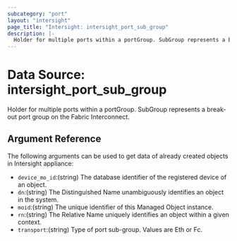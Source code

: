 ```yaml
---
subcategory: "port"
layout: "intersight"
page_title: "Intersight: intersight_port_sub_group"
description: |-
  Holder for multiple ports within a portGroup. SubGroup represents a break-out port group on the Fabric Interconnect.
---
```


# Data Source: intersight_port_sub_group
Holder for multiple ports within a portGroup. SubGroup represents a break-out port group on the Fabric Interconnect.
## Argument Reference
The following arguments can be used to get data of already created objects in Intersight appliance:
* `device_mo_id`:(string) The database identifier of the registered device of an object. 
* `dn`:(string) The Distinguished Name unambiguously identifies an object in the system. 
* `moid`:(string) The unique identifier of this Managed Object instance. 
* `rn`:(string) The Relative Name uniquely identifies an object within a given context. 
* `transport`:(string) Type of port sub-group. Values are Eth or Fc. 

